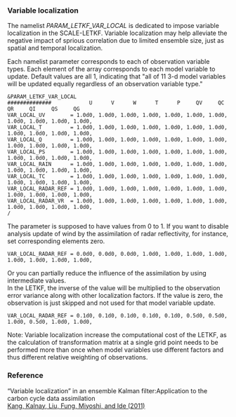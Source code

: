 ### Variable localization

The namelist *PARAM_LETKF_VAR_LOCAL* is dedicated to impose variable localization in the SCALE-LETKF. 
Variable localization may help alleviate the negative impact of sprious correlation due to limited ensemble size, just as spatial and temporal localization. 

Each namelist parameter corresponds to each of observation variable types. Each element of the array corresponds to each model variable to update. 
Default values are all 1, indicating that "all of 11 3-d model variables will be updated equally regardless of an observation variable type."

```
&PARAM_LETKF_VAR_LOCAL
##############            U      V      W      T      P     QV     QC     QR     QI     QS     QG   
VAR_LOCAL_UV        = 1.0d0, 1.0d0, 1.0d0, 1.0d0, 1.0d0, 1.0d0, 1.0d0, 1.0d0, 1.0d0, 1.0d0, 1.0d0,  
VAR_LOCAL_T         = 1.0d0, 1.0d0, 1.0d0, 1.0d0, 1.0d0, 1.0d0, 1.0d0, 1.0d0, 1.0d0, 1.0d0, 1.0d0,  
VAR_LOCAL_Q         = 1.0d0, 1.0d0, 1.0d0, 1.0d0, 1.0d0, 1.0d0, 1.0d0, 1.0d0, 1.0d0, 1.0d0, 1.0d0,  
VAR_LOCAL_PS        = 1.0d0, 1.0d0, 1.0d0, 1.0d0, 1.0d0, 1.0d0, 1.0d0, 1.0d0, 1.0d0, 1.0d0, 1.0d0,  
VAR_LOCAL_RAIN      = 1.0d0, 1.0d0, 1.0d0, 1.0d0, 1.0d0, 1.0d0, 1.0d0, 1.0d0, 1.0d0, 1.0d0, 1.0d0,  
VAR_LOCAL_TC        = 1.0d0, 1.0d0, 1.0d0, 1.0d0, 1.0d0, 1.0d0, 1.0d0, 1.0d0, 1.0d0, 1.0d0, 1.0d0,  
VAR_LOCAL_RADAR_REF = 1.0d0, 1.0d0, 1.0d0, 1.0d0, 1.0d0, 1.0d0, 1.0d0, 1.0d0, 1.0d0, 1.0d0, 1.0d0,  
VAR_LOCAL_RADAR_VR  = 1.0d0, 1.0d0, 1.0d0, 1.0d0, 1.0d0, 1.0d0, 1.0d0, 1.0d0, 1.0d0, 1.0d0, 1.0d0,  
/
```

The parameter is supposed to have values from 0 to 1. If you want to disable analysis update of wind by the assimilation of radar reflectivity, for instance, 
set corresponding elements zero.  
```
VAR_LOCAL_RADAR_REF = 0.0d0, 0.0d0, 0.0d0, 1.0d0, 1.0d0, 1.0d0, 1.0d0, 1.0d0, 1.0d0, 1.0d0, 1.0d0, 
```

Or you can partially reduce the influence of the assimilation by using intermediate values.  
In the LETKF, the inverse of the value will be multiplied to the observation error variance along with other localization factors.
If the value is zero, the observation is just skipped and not used for that model variable update. 
```
VAR_LOCAL_RADAR_REF = 0.1d0, 0.1d0, 0.1d0, 0.1d0, 0.1d0, 0.5d0, 0.5d0, 1.0d0, 0.5d0, 1.0d0, 1.0d0, 
```

Note: Variable localization increase the computational cost of the LETKF, 
as the calculation of transformation matrix at a single grid point needs to be performed more than once
 when model variables use different factors and thus different relative weighting of observations. 

### Reference

“Variable localization” in an ensemble Kalman filter:Application to the carbon cycle data assimilation  
[Kang, Kalnay, Liu, Fung, Miyoshi, and Ide (2011)](https://doi.org/10.1029/2010JD014673)  
